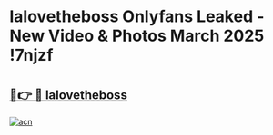 # lalovetheboss Onlyfans Leaked - New Video & Photos March 2025 !7njzf

# <h2><a href="https://rhbaz1.iuczelnia.edu.pl?title=lalovetheboss&ref=7njzf">🔗👉 🔴 lalovetheboss</a></h2>

[![acn](https://github.com/user-attachments/assets/0f9c940e-d8b0-45ae-aac7-cd30a18b3e1c)](https://rhbaz1.iuczelnia.edu.pl?title=lalovetheboss&ref=7njzf)

